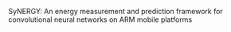 SyNERGY: An energy measurement and prediction framework for convolutional neural  networks on ARM mobile platforms

